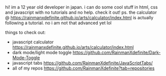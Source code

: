 hi! im a 12 year old developer in japan. i can do some cool stuff in html, css and javascript with no tutorials and no help. check it out! ps. the calculator @ https://rainmanxdefinite.github.io/arts/calculator/index.html is actually following a tutorial. no i am not that advanced yet lol

things to check out:
- javascript calculator https://rainmanxdefinite.github.io/arts/calculator/index.html
- dark mode/light mode toggle https://github.com/RainmanXdefinite/Dark-Mode-Toggle
- javascript tabs https://github.com/RainmanXdefinite/JavaScriptTabs/
- all of my repos https://github.com/RainmanXdefinite?tab=repositories
